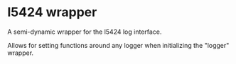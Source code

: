# l5424 wrapper

A semi-dynamic wrapper for the l5424 log interface.

Allows for setting functions around any logger when initializing the "logger" wrapper.
